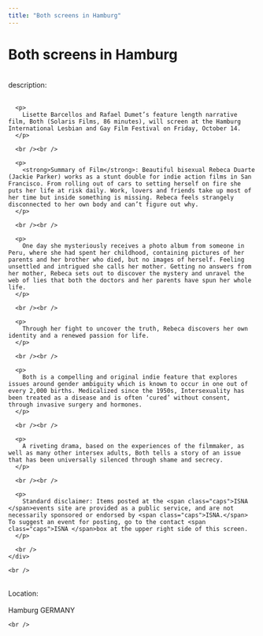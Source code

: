 ```yaml
---
title: "Both screens in Hamburg"
---
```


# Both screens in Hamburg

<div class="flexinode-body flexinode-2">
  <div class="flexinode-textarea-1">
    <div class="form-item">
      <br /> <label>description:</label><br /><br /> 
      
      <p>
        Lisette Barcellos and Rafael Dumet’s feature length narrative film, Both (Solaris Films, 86 minutes), will screen at the Hamburg International Lesbian and Gay Film Festival on Friday, October 14.
      </p>
      
      <br /><br />
      
      <p>
        <strong>Summary of Film</strong>: Beautiful bisexual Rebeca Duarte (Jackie Parker) works as a stunt double for indie action films in San Francisco. From rolling out of cars to setting herself on fire she puts her life at risk daily. Work, lovers and friends take up most of her time but inside something is missing. Rebeca feels strangely disconnected to her own body and can’t figure out why.
      </p>
      
      <br /><br />
      
      <p>
        One day she mysteriously receives a photo album from someone in Peru, where she had spent her childhood, containing pictures of her parents and her brother who died, but no images of herself. Feeling unsettled and intrigued she calls her mother. Getting no answers from her mother, Rebeca sets out to discover the mystery and unravel the web of lies that both the doctors and her parents have spun her whole life.
      </p>
      
      <br /><br />
      
      <p>
        Through her fight to uncover the truth, Rebeca discovers her own identity and a renewed passion for life.
      </p>
      
      <br /><br />
      
      <p>
        Both is a compelling and original indie feature that explores issues around gender ambiguity which is known to occur in one out of every 2,000 births. Medicalized since the 1950s, Intersexuality has been treated as a disease and is often ‘cured’ without consent, through invasive surgery and hormones.
      </p>
      
      <br /><br />
      
      <p>
        A riveting drama, based on the experiences of the filmmaker, as well as many other intersex adults, Both tells a story of an issue that has been universally silenced through shame and secrecy.
      </p>
      
      <br /><br />
      
      <p>
        Standard disclaimer: Items posted at the <span class="caps">ISNA </span>events site are provided as a public service, and are not necessarily sponsored or endorsed by <span class="caps">ISNA.</span> To suggest an event for posting, go to the contact <span class="caps">ISNA </span>box at the upper right side of this screen.
      </p>
      
      <br />
    </div>
    
    <br />
  </div>
  
  <div class="flexinode-textfield-2">
    <div class="form-item">
      <br /> <label>Location:</label><br /><br /> Hamburg GERMANY<br />
    </div>
    
    <br />
  </div>
</div>